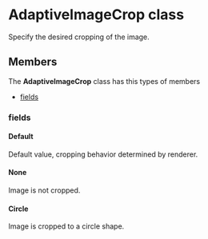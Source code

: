 
# AdaptiveImageCrop class

Specify the desired cropping of the image.

## Members

The **AdaptiveImageCrop** class has this types of members

* [fields](#fields)

### fields

#### Default

Default value, cropping behavior determined by renderer.

#### None

Image is not cropped.

#### Circle

Image is cropped to a circle shape.
